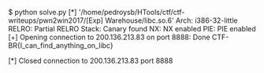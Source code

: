 $ python solve.py 
[*] '/home/pedroysb/HTools/ctf/ctf-writeups/pwn2win2017/[Exp] Warehouse/libc.so.6'
    Arch:     i386-32-little
    RELRO:    Partial RELRO
    Stack:    Canary found
    NX:       NX enabled
    PIE:      PIE enabled
[+] Opening connection to 200.136.213.83 on port 8888: Done
CTF-BR{I_can_find_anything_on_libc}

[*] Closed connection to 200.136.213.83 port 8888
